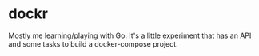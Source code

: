 # dockr

Mostly me learning/playing with Go. It's a little experiment that has an API and some tasks to build a docker-compose project.
